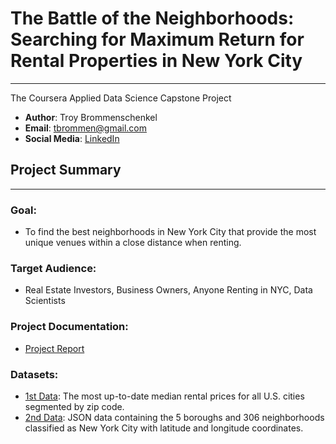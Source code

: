 # The Battle of the Neighborhoods: Searching for Maximum Return for Rental Properties in New York City
---
The Coursera Applied Data Science Capstone Project

- **Author**: Troy Brommenschenkel
- **Email**: tbrommen@gmail.com
- **Social Media**: [LinkedIn](https://www.linkedin.com/in/troybrommen/)

## Project Summary
---
### Goal:
- To find the best neighborhoods in New York City that provide the most unique venues within a close distance when renting.

### Target Audience:
- Real Estate Investors, Business Owners, Anyone Renting in NYC, Data Scientists

### Project Documentation:
- [Project Report](https://github.com/SensingFailure/Coursera_Capstone/blob/main/documents/The%20Battle%20of%20Neighborhoods%20-%20NYC%20Rentals%20Final.pdf)

### Datasets:
- [1st Data](https://www.zillow.com/research/data/): The most up-to-date median rental prices for all U.S. cities segmented by zip code.
- [2nd Data](): JSON data containing the 5 boroughs and 306 neighborhoods classified as New York City with latitude and longitude coordinates.
